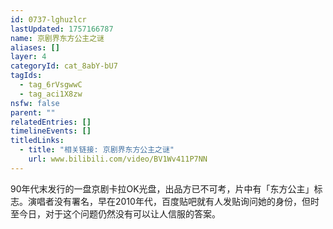 ```yaml
---
id: 0737-lghuzlcr
lastUpdated: 1757166787
name: 京剧界东方公主之谜
aliases: []
layer: 4
categoryId: cat_8abY-bU7
tagIds:
  - tag_6rVsgwwC
  - tag_aci1X8zw
nsfw: false
parent: ""
relatedEntries: []
timelineEvents: []
titledLinks:
  - title: "相关链接: 京剧界东方公主之谜"
    url: www.bilibili.com/video/BV1Wv411P7NN
---
```


90年代末发行的一盘京剧卡拉OK光盘，出品方已不可考，片中有「东方公主」标志。演唱者没有署名，早在2010年代，百度贴吧就有人发贴询问她的身份，但时至今日，对于这个问题仍然没有可以让人信服的答案。